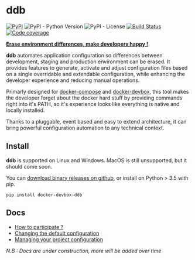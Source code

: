 ddb
===

[![PyPI](https://img.shields.io/pypi/v/docker-devbox-ddb)](https://pypi.org/project/docker-devbox-ddb/)
![PyPI - Python Version](https://img.shields.io/pypi/pyversions/docker-devbox-ddb)
![PyPI - License](https://img.shields.io/pypi/l/docker-devbox-ddb)
[![Build Status](https://img.shields.io/travis/gfi-centre-ouest/docker-devbox-ddb.svg)](https://travis-ci.org/gfi-centre-ouest/docker-devbox-ddb)
[![Code coverage](https://img.shields.io/coveralls/github/gfi-centre-ouest/docker-devbox-ddb)](https://coveralls.io/github/gfi-centre-ouest/docker-devbox-ddb)

**[Erase environment differences, make developers happy !](https://gfi-centre-ouest.github.io/docker-devbox-ddb)**

**ddb** automates application configuration so differences between development, staging and production environment can 
be erased. It provides features to generate, activate and adjust configuration files based on a single overridable and
extendable configuration, while enhancing the developer experience and reducing manual operations.

Primarly designed for [docker-compose](https://docs.docker.com/compose/) and [docker-devbox](https://github.com/gfi-centre-ouest/docker-devbox), 
this tool makes the developer forget about the docker hard stuff by providing commands right into it's PATH, so it's 
experience looks like everything is native and locally installed.

Thanks to a pluggable, event based and easy to extend architecture, it can bring powerful configuration automation to 
any technical context.

Install
-------

**ddb** is supported on Linux and Windows. MacOS is still unsupported, but it should come soon. 

You can [download binary releases on github](https://github.com/gfi-centre-ouest/docker-devbox-ddb/releases), or 
install on Python > 3.5 with pip.

```
pip install docker-devbox-ddb
```

Docs
----

* [How to participate ?](./docs/00-development.md)
* [Changing the default configuration](./docs/10-default_configuration.md)
* [Managing your project configuration](./docs/11-project_configuration.md)

*N.B : Docs are under construction, more will be added over time* 
